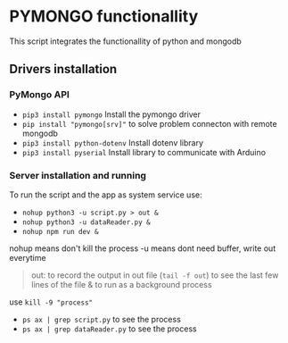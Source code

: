 # PYMONGO functionallity

This script integrates the functionallity of python and mongodb

## Drivers installation

### PyMongo API

- `pip3 install pymongo` Install the pymongo driver
- `pip install "pymongo[srv]"` to solve problem connecton with remote mongodb
- `pip3 install python-dotenv` Install dotenv library
- `pip3 install pyserial` Install library to communicate with Arduino

### Server installation and running

To run the script and the app as system service use:

- `nohup python3 -u script.py > out &`
- `nohup python3 -u dataReader.py &`
- `nohup npm run dev &`

nohup means don't kill the process
-u means dont need buffer, write out everytime
> out: to record the output in out file (`tail -f out`) to see the last few lines of the file
& to run as a background process

use `kill -9 "process"`

- `ps ax | grep script.py` to see the process
- `ps ax | grep dataReader.py` to see the process